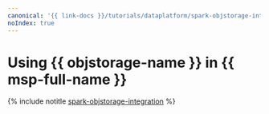 ```yaml
---
canonical: '{{ link-docs }}/tutorials/dataplatform/spark-objstorage-integration'
noIndex: true
---
```


# Using {{ objstorage-name }} in {{ msp-full-name }}

{% include notitle [spark-objstorage-integration](../../_tutorials/dataplatform/spark-objstorage-integration.md) %}
